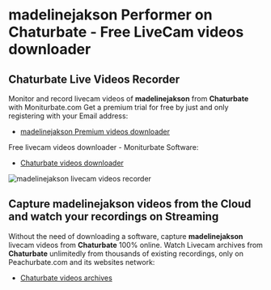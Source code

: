 # madelinejakson Performer on Chaturbate - Free LiveCam videos downloader

## Chaturbate Live Videos Recorder

Monitor and record livecam videos of **madelinejakson** from **Chaturbate** with Moniturbate.com
Get a premium trial for free by just and only registering with your Email address:
* [madelinejakson Premium videos downloader](https://moniturbate.com/request-demo-licence-key.html)

Free livecam videos downloader - Moniturbate Software:
* [Chaturbate videos downloader](https://moniturbate.com/moniturbate-download-software.html)

![madelinejakson livecam videos recorder](https://peachurnet.com/templates/moniturbate-software.png)


## Capture madelinejakson videos from the Cloud and watch your recordings on Streaming

Without the need of downloading a software, capture **madelinejakson** livecam videos from **Chaturbate** 100% online.
Watch Livecam archives from **Chaturbate** unlimitedly from thousands of existing recordings, only on Peachurbate.com and its websites network:
* [Chaturbate videos archives](https://peachurnet.com/)